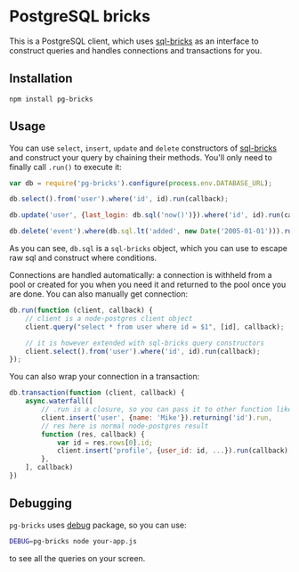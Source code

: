 # PostgreSQL bricks

This is a PostgreSQL client, which uses [sql-bricks][] as an interface to construct queries
and handles connections and transactions for you.


## Installation

```
npm install pg-bricks
```


## Usage

You can use `select`, `insert`, `update` and `delete` constructors of [sql-bricks][] and
construct your query by chaining their methods. You'll only need to finally call `.run()`
to execute it:

```js
var db = require('pg-bricks').configure(process.env.DATABASE_URL);

db.select().from('user').where('id', id).run(callback);

db.update('user', {last_login: db.sql('now()')}).where('id', id).run(callback);

db.delete('event').where(db.sql.lt('added', new Date('2005-01-01'))).run(callback);
```

As you can see, `db.sql` is a `sql-bricks` object, which you can use to escape raw sql
and construct where conditions.

Connections are handled automatically: a connection is withheld from a pool or created
for you when you need it and returned to the pool once you are done.
You can also manually get connection:

```js
db.run(function (client, callback) {
    // client is a node-postgres client object
    client.query("select * from user where id = $1", [id], callback);

    // it is however extended with sql-bricks query constructors
    client.select().from('user').where('id', id).run(callback);
});
```

You can also wrap your connection in a transaction:

```js
db.transaction(function (client, callback) {
    async.waterfall([
        // .run is a closure, so you can pass it to other function like this:
        client.insert('user', {name: 'Mike'}).returning('id').run,
        // res here is normal node-postgres result
        function (res, callback) {
            var id = res.rows[0].id;
            client.insert('profile', {user_id: id, ...}).run(callback);
        },
    ], callback)
})
```

## Debugging

`pg-bricks` uses [debug][] package, so you can use:

```bash
DEBUG=pg-bricks node your-app.js
```

to see all the queries on your screen.


[sql-bricks]: https://www.npmjs.org/package/sql-bricks
[debug]: https://www.npmjs.org/package/debug
